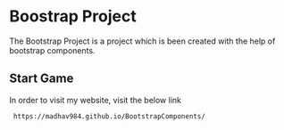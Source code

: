 
# Boostrap Project

The Bootstrap Project is a project which is been created with the help of bootstrap components.


## Start Game

In order to visit my website, visit the below link

```bash
 https://madhav984.github.io/BootstrapComponents/
```
